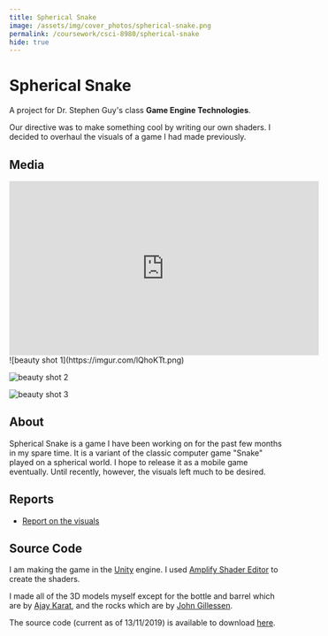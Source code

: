 ```yaml
---
title: Spherical Snake
image: /assets/img/cover_photos/spherical-snake.png
permalink: /coursework/csci-8980/spherical-snake
hide: true
---
```


# Spherical Snake

A project for Dr. Stephen Guy's class **Game Engine Technologies**.

Our directive was to make something cool by writing our own shaders. I decided to overhaul the visuals of a game I had made previously.

## Media

<iframe width="560" height="315" src="https://www.youtube.com/embed/qCyZzmVQuRI" frameborder="0" allow="accelerometer; autoplay; encrypted-media; gyroscope; picture-in-picture" allowfullscreen></iframe>
![beauty shot 1](https://imgur.com/lQhoKTt.png)

![beauty shot 2](https://imgur.com/Afp9BcL.png)

![beauty shot 3](https://imgur.com/RQHX60J.png)

## About

Spherical Snake is a game I have been working on for the past few months in my spare time. It is a variant of the classic computer game "Snake" played on a spherical world. I hope to release it as a mobile game eventually. Until recently, however, the visuals left much to be desired.

## Reports

- [Report on the visuals](/coursework/csci-8980/spherical-snake/report)

## Source Code

I am making the game in the [Unity](https://unity.com/) engine. I used [Amplify Shader Editor](http://amplify.pt/unity/amplify-shader-editor/) to create the shaders.

I made all of the 3D models myself except for the bottle and barrel which are by [Ajay Karat](http://www.procjam.com/art/devil.html), and the rocks which are by [John Gillessen](https://sketchfab.com/3d-models/peacefull-place-f755bba1783e4109b8037f4b56b56fb6).

The source code (current as of 13/11/2019) is available to download [here](https://drive.google.com/drive/folders/15e5d5eMOY7Mnlr6pb9vtDpczVOlYjQ4Q?usp=sharing).
